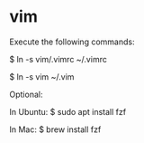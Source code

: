 vim
===

Execute the following commands:

$ ln -s vim/.vimrc ~/.vimrc

$ ln -s vim ~/.vim

Optional:

In Ubuntu:
$ sudo apt install fzf

In Mac:
$ brew install fzf
